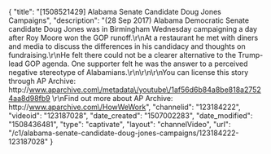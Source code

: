 {
    "title": "[1508521429] Alabama Senate Candidate Doug Jones Campaigns",
    "description": "(28 Sep 2017) Alabama Democratic Senate candidate Doug Jones was in Birmingham Wednesday campaigning a day after Roy Moore won the GOP runoff.\r\nAt a restaurant he met with diners and media to discuss the differences in his candidacy and thoughts on fundraising.\r\nHe felt there could not be a clearer alternative to the Trump-lead GOP agenda. One supporter felt he was the answer to a perceived negative stereotype of Alabamians.\r\n\r\n\r\nYou can license this story through AP Archive: http:\/\/www.aparchive.com\/metadata\/youtube\/1af56d6b84a8be818a27524aa8d98fb9 \r\nFind out more about AP Archive: http:\/\/www.aparchive.com\/HowWeWork",
    "channelid": "123184222",
    "videoid": "123187028",
    "date_created": "1507002283",
    "date_modified": "1508436481",
    "type": "captivate",
    "layout": "channelVideo",
    "url": "\/c1\/alabama-senate-candidate-doug-jones-campaigns\/123184222-123187028"
}